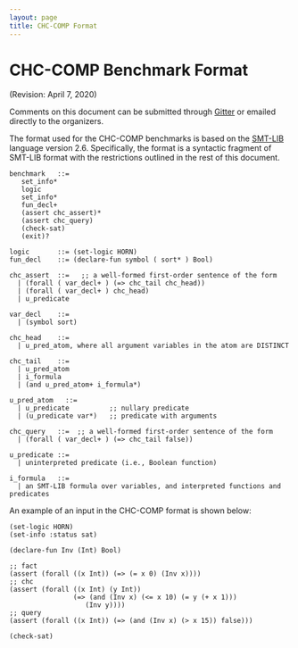 ```yaml
---
layout: page
title: CHC-COMP Format
---
```


# CHC-COMP Benchmark Format
(Revision: April 7, 2020)

Comments on this document can be submitted through [Gitter][chc
gitter] or emailed directly to the organizers.

The format used for the CHC-COMP benchmarks is based on the
[SMT-LIB][smt-lib-lang] language version 2.6. Specifically, the format
is a syntactic fragment of SMT-LIB format with the restrictions
outlined in the rest of this document.

~~~ smt-lib
benchmark   ::=
   set_info*
   logic
   set_info*
   fun_decl+
   (assert chc_assert)*
   (assert chc_query)
   (check-sat)
   (exit)?

logic       ::= (set-logic HORN)
fun_decl    ::= (declare-fun symbol ( sort* ) Bool)

chc_assert  ::=   ;; a well-formed first-order sentence of the form
  | (forall ( var_decl+ ) (=> chc_tail chc_head))
  | (forall ( var_decl+ ) chc_head)
  | u_predicate

var_decl    ::=
  | (symbol sort)

chc_head    ::=
  | u_pred_atom, where all argument variables in the atom are DISTINCT

chc_tail    ::=
  | u_pred_atom
  | i_formula
  | (and u_pred_atom+ i_formula*)

u_pred_atom   ::=
  | u_predicate          ;; nullary predicate
  | (u_predicate var*)   ;; predicate with arguments

chc_query   ::=  ;; a well-formed first-order sentence of the form
  | (forall ( var_decl+ ) (=> chc_tail false))

u_predicate ::=
  | uninterpreted predicate (i.e., Boolean function)

i_formula   ::=
  | an SMT-LIB formula over variables, and interpreted functions and predicates
~~~

An example of an input in the CHC-COMP format is shown below:
~~~ smt-lib
(set-logic HORN)
(set-info :status sat)

(declare-fun Inv (Int) Bool)

;; fact
(assert (forall ((x Int)) (=> (= x 0) (Inv x))))
;; chc
(assert (forall ((x Int) (y Int))
                (=> (and (Inv x) (<= x 10) (= y (+ x 1)))
                   (Inv y))))
;; query
(assert (forall ((x Int)) (=> (and (Inv x) (> x 15)) false)))

(check-sat)
~~~

[smt-comp]: http://smtcomp.sourceforge.net/2017/rules17.pdf
[chc gitter]: https://gitter.im/chc-comp
[chc-comp]: https://chc-comp.github.io
[smt-lib-lang]: http://smtlib.cs.uiowa.edu/language.shtml
